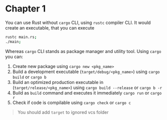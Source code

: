 # Chapter 1

You can use Rust without `cargo` CLI, using `rustc` compiler CLI. It would create an executable, that you can execute

```zsh
rustc main.rs;
./main;
```

Whereas `cargo` CLI stands as package manager and utility tool. Using `cargo` you can:
1. Create new package using `cargo new <pkg_name>`
2. Build a development executable (`target/debug/<pkg_name>`) using `cargo build` or `cargo b`
3. Build an optimized production executable in (`target/release/<pkg_name>`) using `cargo build --release` or `cargo b -r`
4. Build as `build` command and executes it immediately `cargo run` or `cargo r`
5. Check if code is compilable using `cargo check` or `cargo c`



> You should add `target` to ignored vcs folder 